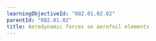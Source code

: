 ```yaml
---
learningObjectiveId: "082.01.02.02"
parentId: "082.01.02"
title: Aerodynamic forces on aerofoil elements
---
```

